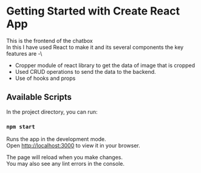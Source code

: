 # Getting Started with Create React App

This is the frontend of the chatbox\
In this I have used React to make it and its several components the key features are -\
- Cropper module of react library to get the data of image that is cropped
- Used CRUD operations to send the data to the backend.
- Use of hooks and props  

## Available Scripts

In the project directory, you can run:

### `npm start`

Runs the app in the development mode.\
Open [http://localhost:3000](http://localhost:3000) to view it in your browser.

The page will reload when you make changes.\
You may also see any lint errors in the console.
